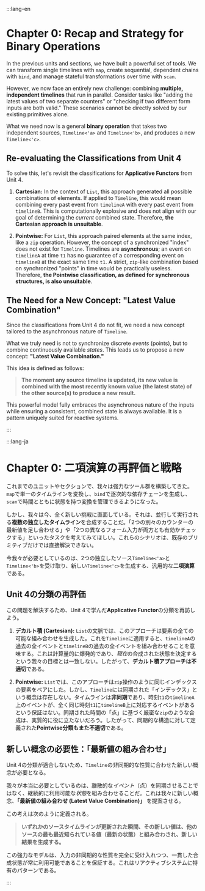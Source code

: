 :::lang-en

# Chapter 0: Recap and Strategy for Binary Operations

In the previous units and sections, we have built a powerful set of tools. We can transform single timelines with `map`, create sequential, dependent chains with `bind`, and manage stateful transformations over time with `scan`.

However, we now face an entirely new challenge: combining **multiple, independent timelines** that run in parallel. Consider tasks like "adding the latest values of two separate counters" or "checking if two different form inputs are both valid." These scenarios cannot be directly solved by our existing primitives alone.

What we need now is a general **binary operation** that takes two independent sources, `Timeline<'a>` and `Timeline<'b>`, and produces a new `Timeline<'c>`.

## Re-evaluating the Classifications from Unit 4

To solve this, let's revisit the classifications for  **Applicative Functors**  from Unit 4.

1.  **Cartesian:** In the context of `List`, this approach generated all possible combinations of elements. If applied to `Timeline`, this would mean combining every past event from `timelineA` with every past event from `timelineB`. This is computationally explosive and does not align with our goal of determining the *current* combined state. Therefore, **the Cartesian approach is unsuitable**.

2.  **Pointwise:** For `List`, this approach paired elements at the same index, like a `zip` operation. However, the concept of a synchronized "index" does not exist for `Timeline`. Timelines are **asynchronous**; an event on `timelineA` at time `t1` has no guarantee of a corresponding event on `timelineB` at the exact same time `t1`. A strict, `zip`-like combination based on synchronized "points" in time would be practically useless. Therefore, **the Pointwise classification, as defined for synchronous structures, is also unsuitable**.

## The Need for a New Concept: "Latest Value Combination"

Since the classifications from Unit 4 do not fit, we need a new concept tailored to the asynchronous nature of `Timeline`.

What we truly need is not to synchronize discrete *events* (points), but to combine continuously available *states*. This leads us to propose a new concept: **"Latest Value Combination."**

This idea is defined as follows:

> **The moment any source timeline is updated, its new value is combined with the most recently known value (the latest state) of the other source(s) to produce a new result.**

This powerful model fully embraces the asynchronous nature of the inputs while ensuring a consistent, combined state is always available. It is a pattern uniquely suited for reactive systems.

:::

:::lang-ja

# Chapter 0: 二項演算の再評価と戦略

これまでのユニットやセクションで、我々は強力なツール群を構築してきた。`map`で単一のタイムラインを変換し、`bind`で逐次的な依存チェーンを生成し、`scan`で時間とともに状態を持つ変換を管理できるようになった。

しかし、我々は今、全く新しい挑戦に直面している。それは、並行して実行される**複数の独立したタイムライン**を合成することだ。「2つの別々のカウンターの最新値を足し合わせる」や「2つの異なるフォーム入力が両方とも有効かチェックする」といったタスクを考えてみてほしい。これらのシナリオは、既存のプリミティブだけでは直接解決できない。

今我々が必要としているのは、2つの独立したソース`Timeline<'a>`と`Timeline<'b>`を受け取り、新しい`Timeline<'c>`を生成する、汎用的な**二項演算**である。

## Unit 4の分類の再評価

この問題を解決するため、Unit 4で学んだ**Applicative Functor**の分類を再訪しよう。

1.  **デカルト積 (Cartesian):** `List`の文脈では、このアプローチは要素の全ての可能な組み合わせを生成した。これを`Timeline`に適用すると、`timelineA`の過去の全イベントと`timelineB`の過去の全イベントを組み合わせることを意味する。これは計算量的に爆発的であり、*現在*の合成された状態を決定するという我々の目標とは一致しない。したがって、**デカルト積アプローチは不適切**である。

2.  **Pointwise:** `List`では、このアプローチは`zip`操作のように同じインデックスの要素をペアにした。しかし、`Timeline`には同期された「インデックス」という概念は存在しない。タイムラインは**非同期**であり、時刻`t1`の`timelineA`上のイベントが、全く同じ時刻`t1`に`timelineB`上に対応するイベントがあるという保証はない。同期された時間の「点」に基づく厳密な`zip`のような合成は、実質的に役に立たないだろう。したがって、同期的な構造に対して定義された**Pointwise分類もまた不適切**である。

## 新しい概念の必要性：「最新値の組み合わせ」

Unit 4の分類が適合しないため、`Timeline`の非同期的な性質に合わせた新しい概念が必要となる。

我々が本当に必要としているのは、離散的な*イベント*（点）を同期させることではなく、継続的に利用可能な*状態*を組み合わせることだ。これは我々に新しい概念、**「最新値の組み合わせ (Latest Value Combination)」** を提案させる。

この考えは次のように定義される。

> **いずれかのソースタイムラインが更新された瞬間、その新しい値は、他のソースの最も最近知られている値（最新の状態）と組み合わされ、新しい結果を生成する。**

この強力なモデルは、入力の非同期的な性質を完全に受け入れつつ、一貫した合成状態が常に利用可能であることを保証する。これはリアクティブシステムに特有のパターンである。

:::